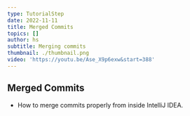 ```yaml
---
type: TutorialStep
date: 2022-11-11
title: Merged Commits
topics: []
author: hs
subtitle: Merging commits
thumbnail: ./thumbnail.png
video: 'https://youtu.be/Ase_X9p6exw&start=388'
---
```


## Merged Commits

- How to merge commits properly from inside IntelliJ IDEA.
